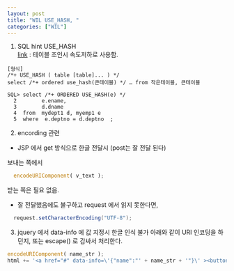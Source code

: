 ```yaml
---
layout: post
title: "WIL USE_HASH, "
categories: ["WIL"]
---
```



1. SQL hint USE_HASH   
   [link](http://www.oraclejavanew.kr/bbs/board.php?bo_table=LecHINT&wr_id=110)
  : 테이블 조인시 속도저하로 사용함.

```
[형식]
/*+ USE_HASH ( table [table]... ) */
select /*+ ordered use_hash(큰테이블) */ … from 작은테이블, 큰테이블  

SQL> select /*+ ORDERED USE_HASH(e) */
  2        e.ename,
  3        d.dname
  4  from  mydept1 d, myemp1 e
  5  where  e.deptno = d.deptno  ;
```

2. encording 관련

-  JSP 에서 get 방식으로 한글 전달시 (post는 잘 전달 된다)

보내는 쪽에서
```javascript
  encodeURIComponent( v_text );
```
  받는 쪽은 필요 없음.


-  잘 전달했음에도 불구하고 request 에서 읽지 못한다면,   

```java
  request.setCharacterEncoding("UTF-8");
```

3. jquery 에서 data-info 에 값 지정시 한글 인식 불가
아래와 같이 URI 인코딩을 하던지, 또는 escape() 로 감싸서 처리한다.
```javascript
encodeURIComponent( name_str );
html += '<a href="#" data-info=\'{"name":"' + name_str + '"}\' ><button type="button">버튼</button>';
```
